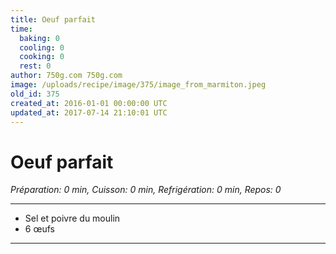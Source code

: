 ```yaml
---
title: Oeuf parfait
time:
  baking: 0
  cooling: 0
  cooking: 0
  rest: 0
author: 750g.com 750g.com
image: /uploads/recipe/image/375/image_from_marmiton.jpeg
old_id: 375
created_at: 2016-01-01 00:00:00 UTC
updated_at: 2017-07-14 21:10:01 UTC
---
```


# Oeuf parfait

*Préparation: 0 min, Cuisson: 0 min, Refrigération: 0 min, Repos: 0*

---

- Sel et poivre du moulin
- 6 œufs

---


